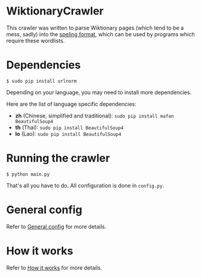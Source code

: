 # WiktionaryCrawler

This crawler was written to parse Wiktionary pages (which tend to be a mess, sadly) into the [speling format](http://wiki.apertium.org/wiki/Speling_format), which can be used by programs which require these wordlists.

# Dependencies

	$ sudo pip install urlnorm

Depending on your language, you may need to install more dependencies.

Here are the list of language specific dependencies:

* **zh** (Chinese, simplified and traditional): `sudo pip install mafan BeautifulSoup4`
* **th** (Thai): `sudo pip install BeautifulSoup4`
* **lo** (Lao): `sudo pip install BeautifulSoup4`

# Running the crawler

	$ python main.py

That's all you have to do. All configuration is done in `config.py`.

# General config

Refer to [General config](https://github.com/wei2912/WiktionaryCrawler/wiki/General-config) for more details.

# How it works

Refer to [How it works](https://github.com/wei2912/WiktionaryCrawler/wiki/How-it-Works) for more details.
